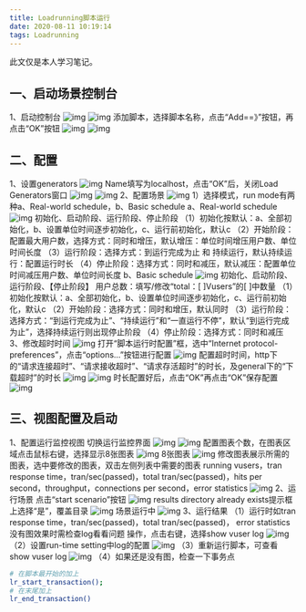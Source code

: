 ```yaml
---
title: Loadrunning脚本运行
date: 2020-08-11 10:19:14
tags: Loadrunning
---
```

此文仅是本人学习笔记。

## 一、启动场景控制台
1、启动控制台
![img](/images/LoadrunningScenarioRunning1.png)
![img](/images/LoadrunningScenarioRunning2.png)
添加脚本，选择脚本名称，点击“Add==》”按钮，再点击“OK”按钮
![img](/images/LoadrunningScenarioRunning3.png)
![img](/images/LoadrunningScenarioRunning4.png)
## 二、配置
1、设置generators 
![img](/images/LoadrunningScenarioRunning5.png)
Name填写为localhost，点击“OK”后，关闭Load Generators窗口
![img](/images/LoadrunningScenarioRunning6.png)
![img](/images/LoadrunningScenarioRunning7.png)
2、配置场景
![img](/images/LoadrunningScenarioRunning8.png)
1）选择模式，run mode有两种a、Real-world schedule，b、Basic schedule
a、Real-world schedule
![img](/images/LoadrunningScenarioRunning9.png)
初始化、启动阶段、运行阶段、停止阶段
（1）初始化按默认：a、全部初始化，b、设置单位时间逐步初始化，c、运行前初始化，默认c
（2）开始阶段：配置最大用户数，选择方式：同时和增压，默认增压：单位时间增压用户数、单位时间长度
（3）运行阶段：选择方式：到运行完成为止 和 持续运行，默认持续运行：配置运行时长
（4）停止阶段：选择方式：同时和减压，默认减压：配置单位时间减压用户数、单位时间长度
b、Basic schedule
![img](/images/LoadrunningScenarioRunning10.png)
初始化、启动阶段、运行阶段、【停止阶段】
用户总数：填写/修改“total：[  ]Vusers”的[  ]中数量
（1）初始化按默认：a、全部初始化，b、设置单位时间逐步初始化，c、运行前初始化，默认c
（2）开始阶段：选择方式：同时和增压，默认同时
（3）运行阶段：选择方式：“到运行完成为止”、“持续运行”和“一直运行不停”，默认“到运行完成为止”，选择持续运行则出现停止阶段
（4）停止阶段：选择方式：同时和减压
3、修改超时时间
![img](/images/LoadrunningScenarioRunning11.png)
打开“脚本运行时配置”框，选中“Internet protocol-preferences”，点击“options...”按钮进行配置
![img](/images/LoadrunningScenarioRunning12.png)
配置超时时间，http下的“请求连接超时”、“请求接收超时”、“请求存活超时”的时长，及general下的“下载超时”的时长
![img](/images/LoadrunningScenarioRunning13.png)
![img](/images/LoadrunningScenarioRunning14.png)
时长配置好后，点击“OK”再点击“OK”保存配置
![img](/images/LoadrunningScenarioRunning15.png)
## 三、视图配置及启动
1、配置运行监控视图
切换运行监控界面
![img](/images/LoadrunningScenarioRunning16.png)
![img](/images/LoadrunningScenarioRunning17.png)
配置图表个数，在图表区域点击鼠标右键，选择显示8张图表
![img](/images/LoadrunningScenarioRunning18.png)
8张图表
![img](/images/LoadrunningScenarioRunning19.png)
修改图表展示所需的图表，选中要修改的图表，双击左侧列表中需要的图表
running vusers，tran response time，tran/sec(passed)，total tran/sec(passed)，hits per second，throughput，connections per second，error statistics
![img](/images/LoadrunningScenarioRunning20.png)
2、运行场景
点击“start scenario”按钮
![img](/images/LoadrunningScenarioRunning21.png)
results directory already exists提示框上选择“是”，覆盖目录
![img](/images/LoadrunningScenarioRunning22.png)
场景运行中
![img](/images/LoadrunningScenarioRunning23.png)
3、运行结果
（1）运行时如tran response time，tran/sec(passed)，total tran/sec(passed)， error statistics没有图效果时需检查log看看问题
操作，点击右键，选择show vuser log
![img](/images/LoadrunningScenarioRunning24.png)
（2）设置run-time setting中log的配置
![img](/images/LoadrunningScenarioRunning25.png)
（3）重新运行脚本，可查看show vuser log
![img](/images/LoadrunningScenarioRunning26.png)
（4）如果还是没有图，检查一下事务点
``` bash
# 在脚本最开始的加上
lr_start_transaction();
# 在末尾加上
lr_end_transaction()
```